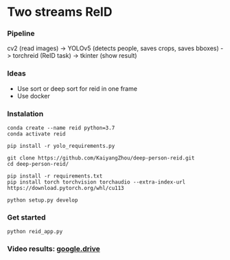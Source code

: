 # Two streams ReID

### Pipeline

cv2 (read images) -> YOLOv5 (detects people, saves crops, saves bboxes) -> torchreid (ReID task) -> tkinter (show result)

### Ideas 
* Use sort or deep sort for reid in one frame
* Use docker


### Instalation

```
conda create --name reid python=3.7
conda activate reid

pip install -r yolo_requirements.py

git clone https://github.com/KaiyangZhou/deep-person-reid.git
cd deep-person-reid/

pip install -r requirements.txt
pip install torch torchvision torchaudio --extra-index-url https://download.pytorch.org/whl/cu113

python setup.py develop
```

### Get started

```
python reid_app.py
```

### Video results: [google.drive](https://drive.google.com/drive/folders/1KmIl_g3aaXqmw_a8meM83dVVk8mAv9z-?usp=sharing)